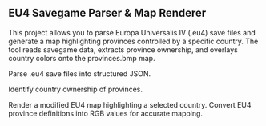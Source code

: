 ## EU4 Savegame Parser & Map Renderer

This project allows you to parse Europa Universalis IV (.eu4) save files and generate a map highlighting provinces controlled by a specific country. The tool reads savegame data, extracts province ownership, and overlays country colors onto the provinces.bmp map.

Parse .eu4 save files into structured JSON.

Identify country ownership of provinces.

Render a modified EU4 map highlighting a selected country.
Convert EU4 province definitions into RGB values for accurate mapping.